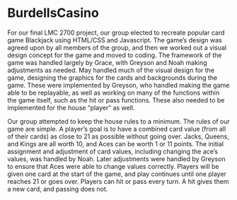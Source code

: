 # BurdellsCasino

For our final LMC 2700 project, our group elected to recreate popular card game Blackjack using HTML/CSS and Javascript. 
The game’s design was agreed upon by all members of the group, and then we worked out a visual design concept for the game and moved to coding. 
The framework of the game was handled largely by Grace, with Greyson and Noah making adjustments as needed. 
May handled much of the visual design for the game, designing the graphics for the cards and backgrounds during the game. 
These were implemented by Greyson, who handled making the game able to be replayable, as well as working on many of the functions within the game itself,
such as the hit or pass functions. 
These also needed to be implemented for the house “player” as well.

Our group attempted to keep the house rules to a minimum. The rules of our game are simple. 
A player’s goal is to have a combined card value (from all of their cards) as close to 21 as possible without going over. 
Jacks, Queens, and Kings are all worth 10, and Aces can be worth 1 or 11 points. 
The initial assignment and adjustment of card values, including changing the ace’s values, was handled by Noah. 
Later adjustments were handled by Greyson to ensure that Aces were able to change values correctly. 
Players will be given one card at the start of the game, and play continues until one player reaches 21 or goes over. 
Players can hit or pass every turn. 
A hit gives them a new card, and passing does not.
